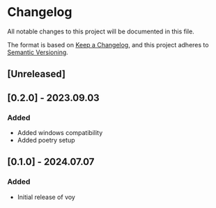 # Changelog

All notable changes to this project will be documented in this file.

The format is based on [Keep a Changelog](https://keepachangelog.com/en/1.0.0/),
and this project adheres to [Semantic Versioning](https://semver.org/spec/v2.0.0.html).

## [Unreleased]

## [0.2.0] - 2023.09.03

### Added

- Added windows compatibility
- Added poetry setup

## [0.1.0] - 2024.07.07

### Added

- Initial release of voy
